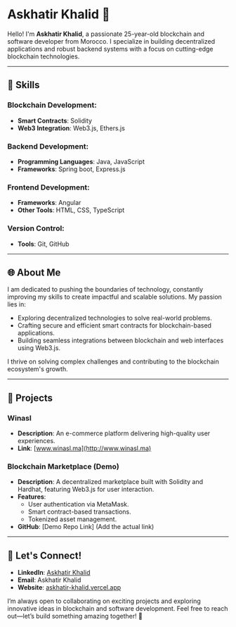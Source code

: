 # Askhatir Khalid 👋

Hello! I'm **Askhatir Khalid**, a passionate 25-year-old blockchain and software developer from Morocco. I specialize in building decentralized applications and robust backend systems with a focus on cutting-edge blockchain technologies.

---

## 🔧 Skills

### Blockchain Development:
- **Smart Contracts**: Solidity
- **Web3 Integration**: Web3.js, Ethers.js

### Backend Development:
- **Programming Languages**: Java, JavaScript
- **Frameworks**: Spring boot, Express.js

### Frontend Development:
- **Frameworks**: Angular
- **Other Tools**: HTML, CSS, TypeScript

### Version Control:
- **Tools**: Git, GitHub

---

## 🌐 About Me

I am dedicated to pushing the boundaries of technology, constantly improving my skills to create impactful and scalable solutions. My passion lies in:

- Exploring decentralized technologies to solve real-world problems.
- Crafting secure and efficient smart contracts for blockchain-based applications.
- Building seamless integrations between blockchain and web interfaces using Web3.js.

I thrive on solving complex challenges and contributing to the blockchain ecosystem's growth.

---

## 🚀 Projects

### **Winasl**
- **Description**: An e-commerce platform delivering high-quality user experiences.
- **Link**: [www.winasl.ma](http://www.winasl.ma)

### **Blockchain Marketplace** (Demo)
- **Description**: A decentralized marketplace built with Solidity and Hardhat, featuring Web3.js for user interaction.
- **Features**:
  - User authentication via MetaMask.
  - Smart contract-based transactions.
  - Tokenized asset management.
- **GitHub**: [Demo Repo Link] (Add the actual link)

---

## 📧 Let's Connect!

- **LinkedIn**: [Askhatir Khalid](https://www.linkedin.com/in/askhatir-khalid/)
- **Email**: Askhatir Khalid
- **Website**: [askhatir-khalid.vercel.app](https://askhatir-khalid.vercel.app/)

I’m always open to collaborating on exciting projects and exploring innovative ideas in blockchain and software development. Feel free to reach out—let’s build something amazing together! 🚀

